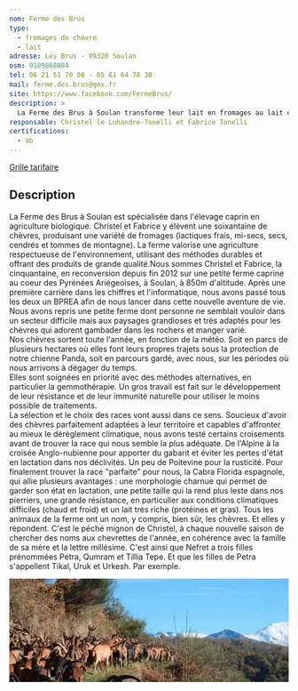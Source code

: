 ```yaml
---
nom: Ferme des Brus
type: 
  - fromages de chèvre
  - lait
adresse: Les Brus - 09320 Soulan
osm: 9189868884
tel: 06 21 51 70 08 - 05 61 64 78 38
mail: ferme.des.brus@gmx.fr
site: https://www.facebook.com/FermeBrus/
description: >
  La Ferme des Brus à Soulan transforme leur lait en fromages au lait cru (frais, secs, tommes). Labellisés AB, ils sont vendus sur le marché de St GIRONS, ou couplé avec Caractères de cochons. Leur produit phare : le Moelloux, un fromage crémeux et fondant.
responsable: Christel le Luhandre-Tonelli et Fabrice Tonelli
certifications:
  - ab
---
```


[Grille tarifaire](./media/ferme-de-brus_tarifs.pdf)

## Description

La Ferme des Brus à Soulan est spécialisée dans l'élevage caprin en agriculture biologique. Christel et Fabrice y élèvent une soixantaine de chèvres, produisant une variété de fromages (lactiques frais, mi-secs, secs, cendrés et tommes de montagne). La ferme valorise une agriculture respectueuse de l'environnement, utilisant des méthodes durables et offrant des produits de grande qualité.Nous sommes Christel et Fabrice, la cinquantaine, en reconversion depuis fin 2012 sur une petite ferme caprine au coeur des Pyrénées Ariégeoises, à Soulan, à 850m d'altitude. Après une première carrière dans les chiffres et l'informatique, nous avons passé tous les deux un BPREA afin de nous lancer dans cette nouvelle aventure de vie.  
Nous avons repris une petite ferme dont personne ne semblait vouloir dans un secteur difficile mais aux paysages grandioses et très adaptés pour les chèvres qui adorent gambader dans les rochers et manger varié.  
Nos chèvres sortent toute l'année, en fonction de la météo. Soit en parcs de plusieurs hectares où elles font leurs propres trajets sous la protection de notre chienne Panda, soit en parcours gardé, avec nous, sur les périodes où nous arrivons à dégager du temps.  
Elles sont soignées en priorité avec des méthodes alternatives, en particulier la gemmothérapie. Un gros travail est fait sur le développement de leur résistance et de leur immunité naturelle pour utiliser le moins possible de traitements.  
La sélection et le choix des races vont aussi dans ce sens. Soucieux d'avoir des chèvres parfaitement adaptées à leur territoire et capables d'affronter au mieux le dérèglement climatique, nous avons testé certains croisements avant de trouver la race qui nous semble la plus adéquate.
De l'Alpine à la croisée Anglo-nubienne pour apporter du gabarit et éviter les pertes d'état en lactation dans nos déclivités. Un peu de Poitevine pour la rusticité. Pour finalement trouver la race "parfaite" pour nous, la Cabra Florida espagnole, qui allie plusieurs avantages : une morphologie charnue qui permet de garder son état en lactation, une petite taille qui la rend plus leste dans nos pierriers, une grande résistance, en particulier aux conditions climatiques difficiles (chaud et froid) et un lait très riche (protéines et gras).
Tous les animaux de la ferme ont un nom, y compris, bien sûr, les chèvres. Et elles y répondent. C'est le péché mignon de Christel, à chaque nouvelle saison de chercher des noms aux chevrettes de l'année, en cohérence avec la famille de sa mère et la lettre millésime. C'est ainsi que Nefret a trois filles prénommées Petra, Qumram et Tillia Tepe. Et que les filles de Petra s'appellent Tikal, Uruk et Urkesh. Par exemple.  

![Ferme des Brus](./media/ferme-des-brus.jpg)
